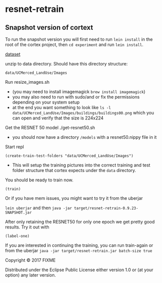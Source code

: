 # resnet-retrain

## Snapshot version of cortext
To run the snapshot version you will first need to run `lein install` in the root of the cortex project, then `cd experiment` and run `lein install`.


[dataset](http://vision.ucmerced.edu/datasets/landuse.html)


unzip to data directory.  Should have this directory structure:

```
data/UCMerced_LandUse/Images
```

Run resize_images.sh
 - (you may need to install imagemagick `brew install imagemagick`)
 - you may also need to run with sudo/and or fix the permissions depending on your system setup
 - at the end you want something to look like ` ls -l  data/UCMerced_LandUse/Images/buildings/buildings00.png ` which you can open and verify that the size is 224x224


Get the RESNET 50 model
./get-resnet50.sh 

- you should now have a directory `/models` with a resnet50.nippy file in it

Start repl

```
(create-train-test-folders "data/UCMerced_LandUse/Images")
```
- This will setup the training pictures into the correct training and test folder structure that cortex expects under the `data` directory.

You should be ready to train now.


```
(train)
```

Or if you have mem issues, you might want to try it from the uberjar

`lein uberjar` and then `java -jar target/resnet-retrain-0.9.23-SNAPSHOT.jar`

After only retaining the RESNET50 for only one epoch we get pretty good results. Try it out with

```
(label-one)
```


If you are interested in continuing the training, you can run train-again or from the uberjar `java -jar target/resnet-retrain.jar batch-size true`


Copyright © 2017 FIXME

Distributed under the Eclipse Public License either version 1.0 or (at
your option) any later version.
